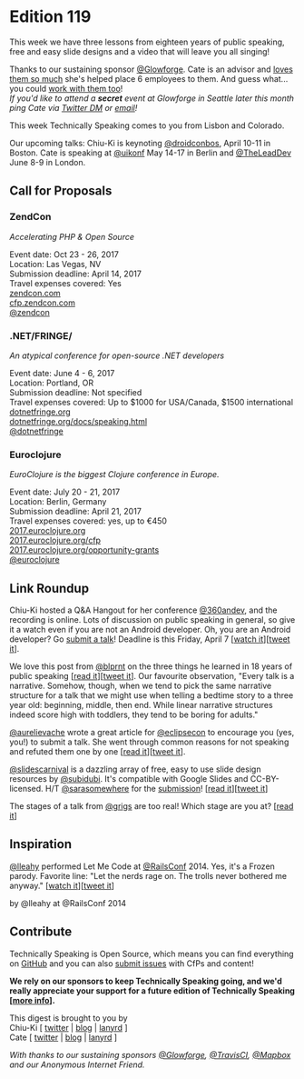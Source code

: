 # Edition 119

This week we have three lessons from eighteen years of public speaking, free and easy slide designs and a video that will leave you all singing!

Thanks to our sustaining sponsor [@Glowforge](http://twitter.com/glowforge). Cate is an advisor and [loves them so much](https://cate.blog/2015/10/21/lasers-and-practical-skills/) she's helped place 6 employees to them. And guess what... you could [work with them too](https://glowforge.com/jobs/)!  
*If you'd like to attend a* ***secret*** *event at Glowforge in Seattle later this month ping Cate via [Twitter DM](http://twitter.com/catehstn) or [email](mailto:cate@accidentallyincode.com)!*

This week Technically Speaking comes to you from Lisbon and Colorado.

Our upcoming talks: Chiu-Ki is keynoting [@droidconbos](http://twitter.com/droidconbos), April 10-11 in Boston. Cate is speaking at [@uikonf](http://twitter.com/uikonf) May 14-17 in Berlin and [@TheLeadDev](http://twitter.com/theleaddev) June 8-9 in London.


## Call for Proposals

### ZendCon
*Accelerating PHP & Open Source*

Event date: Oct 23 - 26, 2017  
Location: Las Vegas, NV  
Submission deadline: April 14, 2017  
Travel expenses covered: Yes  
[zendcon.com](http://www.zendcon.com/)  
[cfp.zendcon.com](http://cfp.zendcon.com/)  
[@zendcon](https://twitter.com/zendcon)


### .NET/FRINGE/
*An atypical conference for open-source .NET developers*

Event date: June 4 - 6, 2017  
Location: Portland, OR  
Submission deadline: Not specified  
Travel expenses covered: Up to $1000 for USA/Canada, $1500 international  
[dotnetfringe.org](http://dotnetfringe.org/)  
[dotnetfringe.org/docs/speaking.html](http://dotnetfringe.org/docs/speaking.html)  
[@dotnetfringe](https://twitter.com/dotnetfringe)


### Euroclojure
*EuroClojure is the biggest Clojure conference in Europe.*

Event date: July 20 - 21, 2017  
Location: Berlin, Germany  
Submission deadline: April 21, 2017  
Travel expenses covered: yes, up to €450  
[2017.euroclojure.org](http://2017.euroclojure.org/)  
[2017.euroclojure.org/cfp](http://2017.euroclojure.org/cfp/)  
[2017.euroclojure.org/opportunity-grants](http://2017.euroclojure.org/opportunity-grants/)  
[@euroclojure](https://twitter.com/euroclojure)


## Link Roundup

Chiu-Ki hosted a Q&A Hangout for her conference [@360andev](https://twitter.com/360andev), and the recording is online. Lots of discussion on public speaking in general, so give it a watch even if you are not an Android developer. Oh, you are an Android developer? Go [submit a talk](http://360andev.com/call-for-papers/)! Deadline is this Friday, April 7 [[watch it](https://www.youtube.com/watch?v=2_n8nd5P8Fc)][[tweet it](https://twitter.com/home?status=CFP%20Q%26A%20Hangout%20by%20%40360AnDev.%20Lots%20of%20great%20public%20speaking%20questions!%20https%3A//www.youtube.com/watch?v=2_n8nd5P8Fc%20via%20%40techspeakdigest)].

We love this post from [@blprnt](http://twitter.com/blprnt) on the three things he learned in 18 years of public speaking [[read it](https://medium.com/@blprnt/the-three-things-i-learned-from-eighteen-years-of-public-speaking-875f01178902)][[tweet it](https://twitter.com/home?status=The%20Three%20Things%20I%E2%80%99ve%20Learned%20From%20Eighteen%20Years%20of%20Public%20Speaking%20https%3A//medium.com/%40blprnt/the-three-things-i-learned-from-eighteen-years-of-public-speaking-875f01178902%20/by%20%40blprnt%20/via%20%40techspeakdigest)]. Our favourite observation, "Every talk is a narrative. Somehow, though, when we tend to pick the same narrative structure for a talk that we might use when telling a bedtime story to a three year old: beginning, middle, then end. While linear narrative structures indeed score high with toddlers, they tend to be boring for adults."

[@aurelievache](https://twitter.com/aurelievache) wrote a great article for
[@eclipsecon](https://twitter.com/eclipsecon) to encourage you (yes, you!) to submit a talk. She went through common reasons for not speaking and refuted them one by one [[read it](https://www.eclipsecon.org/france2017/news/word-speakers-why-submit-talk)][[tweet it](https://twitter.com/home?status=A%20word%20for%20speakers%20-%20Why%20submit%20a%20talk?%20by%20%40aurelievache%20https%3A//www.eclipsecon.org/france2017/news/word-speakers-why-submit-talk%20via%20%40techspeakdigest)].

[@slidescarnival](https://twitter.com/slidescarnival) is a dazzling array of free, easy to use slide design resources by [@subidubi](https://twitter.com/subidubi). It's compatible with Google Slides and CC-BY-licensed. H/T [@sarasomewhere](https://twitter.com/sarasomewhere) for the [submission](https://github.com/catehstn/technically-speaking/issues/343)!
[[read it](http://www.slidescarnival.com/)][[tweet it](https://twitter.com/home?status=Slides%20Carnival%3A%20Free,%20easy%20to%20use%20slide%20design%20resources%20by%20%40subidubi%20http%3A//www.slidescarnival.com%20via%20%40techspeakdigest)]

The stages of a talk from [@grigs](https://twitter.com/grigs) are too real! Which stage are you at? [[read it](https://twitter.com/grigs/status/847928131772063744)]

## Inspiration

[@lleahy](https://twitter.com/lleahy) performed Let Me Code at [@RailsConf](https://twitter.com/RailsConf) 2014. Yes, it's a Frozen parody. Favorite line: "Let the nerds rage on. The trolls never bothered me anyway." [[watch it](https://www.youtube.com/watch?v=kRUS8Zvg3sg)][[tweet it](https://twitter.com/home?status=Let%20Me%20Code%20%28A%20Frozen%20Parody%29%20by%20%40lleahy%20at%20%40RailsConf%20https%3A//www.youtube.com/watch?v=kRUS8Zvg3sg%20via%20%40techspeakdigest)]

by @lleahy at @RailsConf 2014

## Contribute

Technically Speaking is Open Source, which means you can find everything on [GitHub](https://github.com/catehstn/technically-speaking/) and you can also [submit issues](https://github.com/catehstn/technically-speaking/issues/new) with CfPs and content!

**We rely on our sponsors to keep Technically Speaking going, and we'd really appreciate your support for a future edition of Technically Speaking [[more info](http://www.techspeak.email/sponsorship/)].**  


This digest is brought to you by  
Chiu-Ki [ [twitter](https://twitter.com/chiuki) | [blog](http://blog.sqisland.com/) | [lanyrd](http://lanyrd.com/profile/chiuki/) ]  
Cate [ [twitter](https://twitter.com/catehstn) | [blog](http://www.cate.blog/) | [lanyrd](http://lanyrd.com/profile/catehstn/) ]

*With thanks to our sustaining sponsors [@Glowforge](http://twitter.com/glowforge), [@TravisCI](http://twitter.com/travisci), [@Mapbox](http://twitter.com/mapbox) and our Anonymous Internet Friend.*
